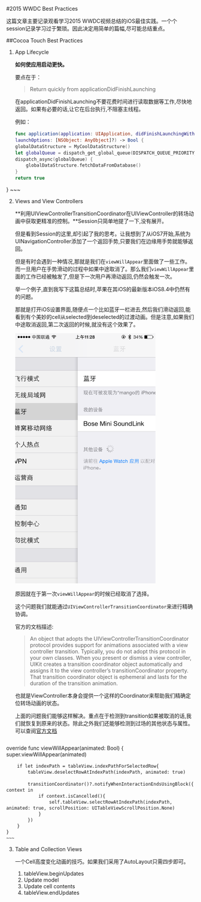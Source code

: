 #2015 WWDC Best Practices

这篇文章主要记录观看学习2015 WWDC视频总结的iOS最佳实践。一个个session记录学习过于繁琐。因此决定用简单的篇幅,尽可能总结重点。


##Cocoa Touch Best Practices


1. App Lifecycle

	**如何使应用启动更快。**
	
	要点在于：
	> Return quickly from applicationDidFinishLaunching
	
	在applicationDidFinishLaunching不要花费时间进行读取数据等工作,尽快地返回。如果有必要的话,让它在后台执行,不阻塞主线程。
	
	例如：
	
	~~~swift
	func application(application: UIApplication, didFinishLaunchingWithOptions
    launchOptions: [NSObject: AnyObject]?) -> Bool {
    globalDataStructure = MyCoolDataStructure()
    let globalQueue = dispatch_get_global_queue(DISPATCH_QUEUE_PRIORITY_DEFAULT, 0)
    dispatch_async(globalQueue) {
        globalDataStructure.fetchDataFromDatabase()
    }
    return true
}
	~~~
	
2. Views and View Controllers

	**利用UIViewControllerTransitionCoordinator在UIViewController的转场动画中获取更精准的控制。**Session只简单地提了一下,没有展开。
	
	但是看到Session的这里,却引起了我的思考。让我想到了从iOS7开始,系统为UINavigationController添加了一个返回手势,只要我们在边缘用手势就能够返回。
	
	但是有时会遇到一种情况,那就是我们在`viewWillAppear`里面做了一些工作。而一旦用户在手势滑动的过程中如果中途取消了。那么我们`viewWillAppear`里面的工作已经被触发了,但是下一次用户再滑动返回,仍然会触发一次。
	
	举一个例子,直到我写下这篇总结时,苹果在其iOS的最新版本iOS8.4中仍然有的问题。
	
	那就是打开iOS设置界面,随便点一个比如蓝牙一栏进去,然后我们滑动返回,能看到有个美妙的cell从selected到deselected的过渡动画。但是注意,如果我们中途取消返回,第二次返回的时候,就没有这个效果了。
	
	<img src = "swipe.png"  width = 375>
	
	原因就在于第一次`viewWillAppear`的时候已经取消了选择。
	
	这个问题我们就能通过`UIViewControllerTransitionCoordinator`来进行精确协调。
	
	官方的文档描述:
	> An object that adopts the UIViewControllerTransitionCoordinator protocol provides support for animations associated with a view controller transition. Typically, you do not adopt this protocol in your own classes. When you present or dismiss a view controller, UIKit creates a transition coordinator object automatically and assigns it to the view controller’s transitionCoordinator property. That transition coordinator object is ephemeral and lasts for the duration of the transition animation.

	也就是ViewController本身会提供一个这样的Coordinator来帮助我们精确定位转场动画的状态。
	
	上面的问题我们能够这样解决。重点在于检测到transition如果被取消的话,我们就恢复到原来的状态。除此之外我们还能够检测到过场的其他状态与属性。可以查阅[官方文档](https://developer.apple.com/library/ios/documentation/UIKit/Reference/UIViewControllerTransitionCoordinator_Protocol/)
	
	~~~swift
  override func viewWillAppear(animated: Bool) {
        super.viewWillAppear(animated)
        
        if let indexPath = tableView.indexPathForSelectedRow{
            tableView.deselectRowAtIndexPath(indexPath, animated: true)
            
            transitionCoordinator()?.notifyWhenInteractionEndsUsingBlock({ context in
                if context.isCancelled(){
                    self.tableView.selectRowAtIndexPath(indexPath, animated: true, scrollPosition: UITableViewScrollPosition.None)
                }
            })
        }
    }
	~~~

3. Table and Collection Views

	一个Cell高度变化动画的技巧。如果我们采用了AutoLayout只需四步即可。

   	1. tableView.beginUpdates 
   	2. Update model
   	3. Update cell contents
   	4. tableView.endUpdates



	
	
	
	